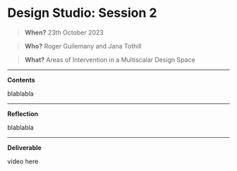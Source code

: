# Design Studio: Session 2

> **When?** 23th October 2023

> **Who?** Roger Guilemany and Jana Tothill

> **What?** Areas of Intervention in a Multiscalar Design Space

_________________________
**Contents**

blablabla

______________________________
**Reflection**

blablabla

__________________
**Deliverable**

video here
